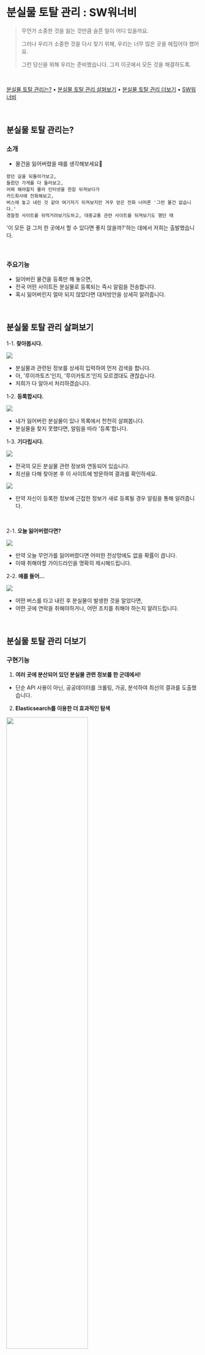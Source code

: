 # 분실물 토탈 관리 : SW워너비

> 무언가 소중한 것을 잃는 것만큼 슬픈 일이 어디 있을까요.
> 
> 그러나 우리가 소중한 것을 다시 찾기 위해, 우리는 너무 많은 곳을 헤집어야 했어요.
> 
> 그런 당신을 위해 우리는 준비했습니다. 그저 이곳에서 모든 것을 해결하도록.
> 

<br>

[분실물 토탈 관리는?](#분실물-토탈-관리는) • [분실물 토탈 관리 살펴보기](#분실물-토탈-관리-살펴보기) • [분실물 토탈 관리 더보기](#분실물-토탈-관리-더보기) • [SW워너비](#sw워너비)

<br>

## **분실물 토탈 관리**는? 
### 소개

- 물건을 잃어버렸을 때를 생각해보세요🤔
```
왔던 길을 되돌아가보고,
들렀던 가게를 다 둘러보고,
어찌 해야할지 몰라 인터넷을 한참 뒤져보다가
카드회사에 전화해보고, 
버스에 놓고 내린 것 같아 여기저기 뒤져보지만 겨우 얻은 전화 너머론 '그런 물건 없습니다.'
경찰청 사이트를 뒤적거려보기도하고, 대중교통 관련 사이트를 뒤져보기도 했던 때

```

'이 모든 걸 그저 한 곳에서 할 수 있다면 좋지 않을까?'하는 데에서 저희는 출발했습니다.

<br>

### 주요기능
- 잃어버린 물건을 등록만 해 놓으면, 
- 전국 어떤 사이트든 분실물로 등록되는 즉시 알림을 전송합니다.
- 혹시 잃어버린지 얼마 되지 않았다면 대처방안을 상세히 알려줍니다.

<br>

## 분실물 토탈 관리 살펴보기

1-1. **찾아봅시다.**

<img src="readme_images/1-1.png" />
    
- 분실물과 관련된 정보를 상세히 입력하여 먼저 검색을 합니다.
- 아, '루이까토즈'인지, '루이카토즈'인지 모르겠대도 괜찮습니다.
- 저희가 다 알아서 처리하겠습니다.

1-2. **등록합시다.**

<img src="readme_images/1-2.png" />

- 내가 잃어버린 분실물이 있나 목록에서 천천히 살펴봅니다.
- 분실물을 찾지 못했다면, 알림을 따라 '등록'합니다.

1-3. **기다립시다.**

<img src="readme_images/1-3.png" />
    
- 전국의 모든 분실물 관련 정보와 연동되어 있습니다.
- 최선을 다해 찾아본 후 이 사이트에 방문하여 결과를 확인하세요.
    
<img src="1-3-1.png" />
    
- 만약 자신이 등록한 정보에 근접한 정보가 새로 등록될 경우 알림을 통해 알려줍니다.

<br>

2-1. **오늘 잃어버렸다면?**

<img src="readme_images/2-1.png" />
    
- 만약 오늘 무언가를 잃어버렸다면 어떠한 전상망에도 없을 확률이 큽니다.
- 이때 취해야할 가이드라인을 명확히 제시해드립니다.

2-2. **예를 들어...**

<img src="readme_images/2-2.png" />
    
- 어떤 버스를 타고 내린 후 분실물이 발생한 것을 알았다면,
- 어떤 곳에 연락을 취해야하거나, 어떤 조치를 취해야 하는지 알려드립니다.

<br>

## 분실물 토탈 관리 더보기

### 구현기능

1. **여러 곳에 분산되어 있던 분실물 관련 정보를 한 군데에서!**

- 단순 API 사용이 아닌, 공공데이터를 크롤링, 가공, 분석하여 최선의 결과를 도출했습니다.

2. **Elasticsearch를 이용한 더 효과적인 탐색**

<img src="https://user-images.githubusercontent.com/57023279/118199258-a06fc500-b48d-11eb-813b-d03e16ddbb40.png" width="65%" height="65%" />
    
- '헤지스'이든, '해지스'이든 상관 없습니다.
- '카드'이든, '신용카드'이든 상관 없습니다.
- 유사어 분석을 통해 당신의 급한 마음을 달래줄 뿐입니다.

<br>

### 사용 기술

- [goorm ide](https://ide.goorm.io/)
- [Node.js](https://nodejs.org/)
- [공공데이터포털](https://www.data.go.kr/)
- [Elasticsearch](https://www.elastic.co/kr/)
- [Beautiful Soup](https://www.crummy.com/software/BeautifulSoup/bs4/doc/)

<br>


## SW워너비

- SW마에스트로 12기 해커톤
- 2021.05.13. ~ 2021.05.14.

